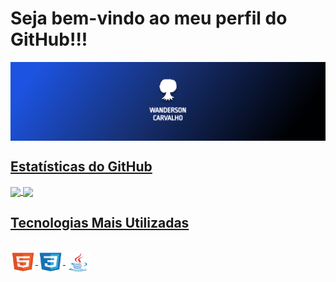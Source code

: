 # Seja bem-vindo ao meu perfil do GitHub!!!

<div>
  <img align="center" src="https://github.com/WanCarvalho/WanCarvalho/blob/main/Banner-wanderson.svg"/>
  <br>
  <a href="https://github.com/WanCarvalho" />
</div>

## Estatísticas do GitHub

<img align="center" height="180em" src="https://github-readme-stats.vercel.app/api?username=WanCarvalho&show_icons=true&theme=dark&count_private=true&hide=stars,prs" />
<img align="center" height="180em" src="https://github-readme-stats.vercel.app/api/top-langs/?username=WanCarvalho&theme=dark" />

## Tecnologias Mais Utilizadas

<div style="display: inline_block"><br>
  <img align="center" alt="Wanderson-HTML" height="30" width="40" src="https://raw.githubusercontent.com/devicons/devicon/master/icons/html5/html5-original.svg">
  <img align="center" alt="Wanderson-CSS" height="30" width="40" src="https://raw.githubusercontent.com/devicons/devicon/master/icons/css3/css3-original.svg">
  <img align="center" alt="Wanderson-JAVA" height="30" width="40" src="https://raw.githubusercontent.com/devicons/devicon/master/icons/java/java-original.svg">
</div>
